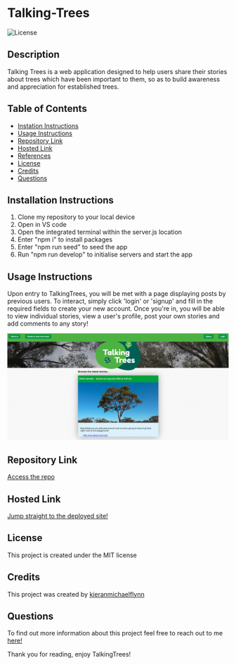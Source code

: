 # Talking-Trees

![License](https://img.shields.io/badge/License-MIT-blue)

## Description
Talking Trees is a web application designed to help users share their stories about trees which have been important to them, so as to build awareness and appreciation for established trees.
## Table of Contents
- [Instation Instructions](#installation-instructions)
- [Usage Instructions](#usage-instructions)
- [Repository Link](#repository-link)
- [Hosted Link](#hosted-link) 
- [References](#references)
- [License](#license)
- [Credits](#credits)
- [Questions](#questions)

## Installation Instructions
 1. Clone my repository to your local device
 2. Open in VS code
 3. Open the integrated terminal within the server.js location
 4. Enter "npm i" to install packages
 5. Enter "npm run seed" to seed the app
 6. Run "npm run develop" to initialise servers and start the app 


## Usage Instructions

Upon entry to TalkingTrees, you will be met with a page displaying posts by previous users. To interact, simply click 'login' or 'signup' and fill in the required fields to create your new account. Once you're in, you will be able to view individual stories, view a user's profile, post your own stories and add comments to any story!


![Talking Trees Demo](client/public/images/talkingtreesdemo.png)

## Repository Link

[Access the repo](https://github.com/kieranmichaelflynn/Talking-Trees.git)

## Hosted Link

[Jump straight to the deployed site!](https://talkingtrees.herokuapp.com/)



## License
This project is created under the MIT license

## Credits
This project was created by 
[kieranmichaelflynn](https://github.com/kieranmichaelflynn)

## Questions
To find out more information about this project feel free to reach out to me [here!](mailto:kieranmichaelflynn@gmail.com)

Thank you for reading, enjoy TalkingTrees!
